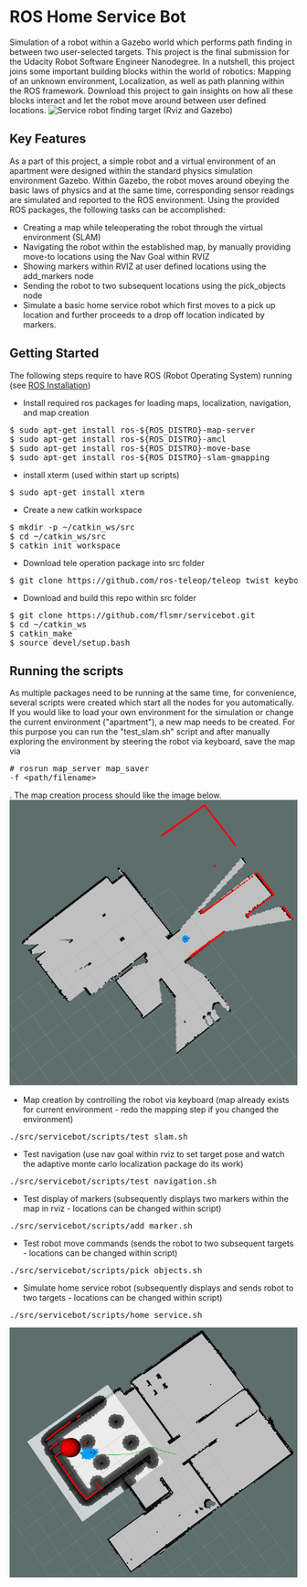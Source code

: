 # ROS Home Service Bot
Simulation of a robot within a Gazebo world which performs path finding in between two user-selected targets. This project is the final submission for the Udacity Robot Software Engineer Nanodegree. In a nutshell, this project joins some important building blocks within the world of robotics: Mapping of an unknown environment, Localization, as well as path planning within the ROS framework. Download this project to gain insights on how all these blocks interact and let the robot move around between user defined locations.
<img src="./img/home_service_bot_demo.gif" alt="Service robot finding target (Rviz and Gazebo)" width="800"/>

## Key Features
As a part of this project, a simple robot and a virtual environment of an apartment were designed within the standard physics simulation environment Gazebo. Within Gazebo, the robot moves around obeying the basic laws of physics and at the same time, corresponding sensor readings are simulated and reported to the ROS environment. Using the provided ROS packages, the following tasks can be accomplished:
* Creating a map while teleoperating the robot through the virtual environment (SLAM)
* Navigating the robot within the established map, by manually providing move-to locations using the Nav Goal within RVIZ
* Showing markers within RVIZ at user defined locations using the add_markers node
* Sending the robot to two subsequent locations using the pick_objects node
* Simulate a basic home service robot which first moves to a pick up location and further proceeds to a drop off location indicated by markers.

## Getting Started
The following steps require to have ROS (Robot Operating System) running (see [ROS Installation](https://www.ros.org/install/))
* Install required ros packages for loading maps, localization, navigation, and map creation
<pre>$ sudo apt-get install ros-${ROS_DISTRO}-map-server
$ sudo apt-get install ros-${ROS_DISTRO}-amcl
$ sudo apt-get install ros-${ROS_DISTRO}-move-base
$ sudo apt-get install ros-${ROS_DISTRO}-slam-gmapping</pre>
* install xterm (used within start up scripts)
<pre>$ sudo apt-get install xterm</pre>
* Create a new catkin workspace
<pre>$ mkdir -p ~/catkin_ws/src
$ cd ~/catkin_ws/src
$ catkin_init_workspace</pre>
* Download tele operation package into src folder
<pre>$ git clone https://github.com/ros-teleop/teleop_twist_keyboard</pre>
* Download and build this repo within src folder
<pre>$ git clone https://github.com/flsmr/servicebot.git
$ cd ~/catkin_ws
$ catkin_make
$ source devel/setup.bash</pre>

## Running the scripts
As multiple packages need to be running at the same time, for convenience, several scripts were created which start all the nodes for you automatically. If you would like to load your own environment for the simulation or change the current environment ("apartment"), a new map needs to be created. For this purpose you can run the "test_slam.sh" script and after manually exploring the environment by steering the robot via keyboard, save the map via <pre># rosrun map_server map_saver -f <path/filename></pre>. The map creation process should like the image below.
![Creating a new map](./img/mapping.png?raw=true "Mapping")
* Map creation by controlling the robot via keyboard (map already exists for current environment - redo the mapping step if you changed the environment)
<pre>./src/servicebot/scripts/test_slam.sh</pre>
* Test navigation (use nav goal within rviz to set target pose and watch the adaptive monte carlo localization package do its work)
<pre>./src/servicebot/scripts/test_navigation.sh</pre>
* Test display of markers (subsequently displays two markers within the map in rviz - locations can be changed within script)
<pre>./src/servicebot/scripts/add_marker.sh</pre>
* Test robot move commands (sends the robot to two subsequent targets - locations can be changed within script)
<pre>./src/servicebot/scripts/pick_objects.sh</pre>
* Simulate home service robot (subsequently displays and sends robot to two targets - locations can be changed within script)
<pre>./src/servicebot/scripts/home_service.sh</pre>
![Service Bot Finding Path To Target](./img/service_bot.png?raw=true "Service Bot")
